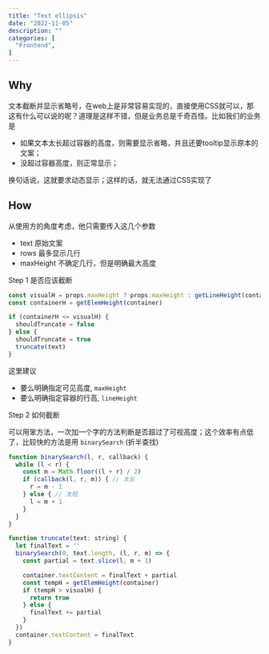 ```yaml
---
title: "Text ellipsis"
date: "2022-11-05"
description: ""
categories: [
  "Frontend",
]
---
```


## Why

文本截断并显示省略号，在web上是非常容易实现的，直接使用CSS就可以，那这有什么可以说的呢？道理是这样不错，但是业务总是千奇百怪。比如我们的业务是
- 如果文本太长超过容器的高度，则需要显示省略，并且还要tooltip显示原本的文案；
- 没超过容器高度，则正常显示；

换句话说，这就要求动态显示；这样的话，就无法通过CSS实现了

## How

从使用方的角度考虑，他只需要传入这几个参数

- text 原始文案
- rows 最多显示几行
- maxHeight 不确定几行，但是明确最大高度

Step 1 是否应该截断


```js
const visualH = props.maxHeight ? props.maxHeight : getLineHeight(container) * props.rows
const containerH = getElemHeight(container)

if (containerH <= visualH) {
  shouldTruncate = false
} else {
  shouldTruncate = true 
  truncate(text)
}
```

这里建议
- 要么明确指定可见高度, `maxHeight`
- 要么明确指定容器的行高, `lineHeight`


Step 2 如何截断

可以用笨方法，一次加一个字的方法判断是否超过了可视高度；这个效率有点低了，比较快的方法是用 `binarySearch` (折半查找)


```js
function binarySearch(l, r, callback) {
  while (l < r) {
    const m = Math.floor((l + r) / 2)
    if (callback(l, r, m)) { // 太长
      r = m - 1
    } else { // 太短
      l = m + 1
    }
  }
}

function truncate(text: string) {
  let finalText = ''
  binarySearch(0, text.length, (l, r, m) => {
    const partial = text.slice(l, m + 1)

    container.textContent = finalText + partial  
    const tempH = getElemHeight(container)
    if (tempH > visualH) {
      return true
    } else {
      finalText += partial
    }
  })
  container.textContent = finalText
}
```
